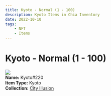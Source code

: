 ```yaml
---
title: Kyoto - Normal (1 - 100)
description: Kyoto Items in Chia Inventory
date: 2022-10-10
tags:
    - NFT
    - Items
---
```


# Kyoto - Normal (1 - 100)
<div class="item_thumbnail">
<img loading="lazy" src="https://uhuq4nxhawqffkpaahfjreolwdwnvx6rwx2zektxzbztf7hhz4.arweave.net/oekO_NucFoFKp4AHKmJHLsOza39G19ZIqd8hzMvznz8"><br/>
<div><strong>Name:</strong> Kyoto#220</div>
<div><strong>Item Type:</strong> Kyoto</div>
<div><strong>Collection:</strong> <a href="https://www.spacescan.io/xch/nft/collection/col1lend2dcn558km4wcwta4xnkfv3xpcmlp9kyt0m909emvfxechlyqdl5ndg">City Illusion</a></div>
</div>

